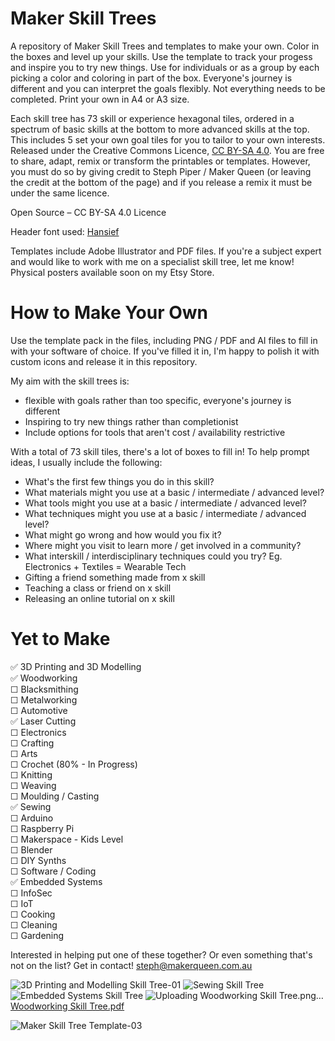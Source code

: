 # Maker Skill Trees

A repository of Maker Skill Trees and templates to make your own.  Color in the boxes and level up your skills.  Use the template to track your progess and inspire you to try new things.  Use for individuals or as a group by each picking a color and coloring in part of the box.  Everyone's journey is different and you can interpret the goals flexibly.  Not everything needs to be completed.  Print your own in A4 or A3 size.

Each skill tree has 73 skill or experience hexagonal tiles, ordered in a spectrum of basic skills at the bottom to more advanced skills at the top.  This includes 5 set your own goal tiles for you to tailor to your own interests. Released under the Creative Commons Licence, [CC BY-SA 4.0](https://creativecommons.org/licenses/by-sa/4.0/).  You are free to share, adapt, remix or transform the printables or templates.  However, you must do so by giving credit to Steph Piper / Maker Queen (or leaving the credit at the bottom of the page) and if you release a remix it must be under the same licence.  

Open Source – CC BY-SA 4.0 Licence

Header font used: [Hansief](https://www.dafont.com/hansief.font) 

Templates include Adobe Illustrator and PDF files.  If you're a subject expert and would like to work with me on a specialist skill tree, let me know! 
Physical posters available soon on my Etsy Store. 

# How to Make Your Own

Use the template pack in the files, including PNG / PDF and AI files to fill in with your software of choice.  If you've filled it in, I'm happy to polish it with custom icons and release it in this repository.   

My aim with the skill trees is: 
- flexible with goals rather than too specific, everyone's journey is different
- Inspiring to try new things rather than completionist
- Include options for tools that aren't cost / availability restrictive

With a total of 73 skill tiles, there's a lot of boxes to fill in!  To help prompt ideas, I usually include the following:
- What's the first few things you do in this skill?
- What materials might you use at a basic / intermediate / advanced level?
- What tools might you use at a basic / intermediate / advanced level?
- What techniques might you use at a basic / intermediate / advanced level?
- What might go wrong and how would you fix it?
- Where might you visit to learn more / get involved in a community?
- What interskill / interdisciplinary techniques could you try? Eg. Electronics + Textiles = Wearable Tech
- Gifting a friend something made from x skill
- Teaching a class or friend on x skill
- Releasing an online tutorial on x skill

# Yet to Make
✅ 3D Printing and 3D Modelling  
✅ Woodworking                    
☐ Blacksmithing                   
☐ Metalworking                    
☐ Automotive                      
✅ Laser Cutting         
☐ Electronics                               
☐ Crafting           
☐ Arts            
☐ Crochet (80% - In Progress)                        
☐ Knitting                          
☐ Weaving  
☐ Moulding / Casting      
✅ Sewing      
☐ Arduino       
☐ Raspberry Pi          
☐ Makerspace - Kids Level            
☐ Blender                
☐ DIY Synths             
☐ Software / Coding              
✅ Embedded Systems                        
☐ InfoSec                
☐ IoT                    
☐ Cooking               
☐ Cleaning                
☐ Gardening                     

Interested in helping put one of these together? Or even something that's not on the list? Get in contact! steph@makerqueen.com.au

![3D Printing and Modelling Skill Tree-01](https://user-images.githubusercontent.com/7828884/231409186-3eaf85e9-bad5-496f-b8cd-5faec0799b0a.png)
![Sewing Skill Tree](https://github.com/sjpiper145/MakerSkillTree/assets/7828884/535b6849-a0cc-43a8-8f78-9597619b932d)
![Embedded Systems Skill Tree](https://github.com/sjpiper145/MakerSkillTree/assets/7828884/7799973f-a3dc-4fa7-9c9c-76d06f4bb6bf)
![Uploading Woodworking Skill Tree.png…]()[Woodworking Skill Tree.pdf](https://github.com/sjpiper145/MakerSkillTree/files/12063223/Woodworking.Skill.Tree.pdf)

![Maker Skill Tree Template-03](https://user-images.githubusercontent.com/7828884/231409304-f94e953d-bd8e-4346-8aff-6ce34c96b5bc.png)
